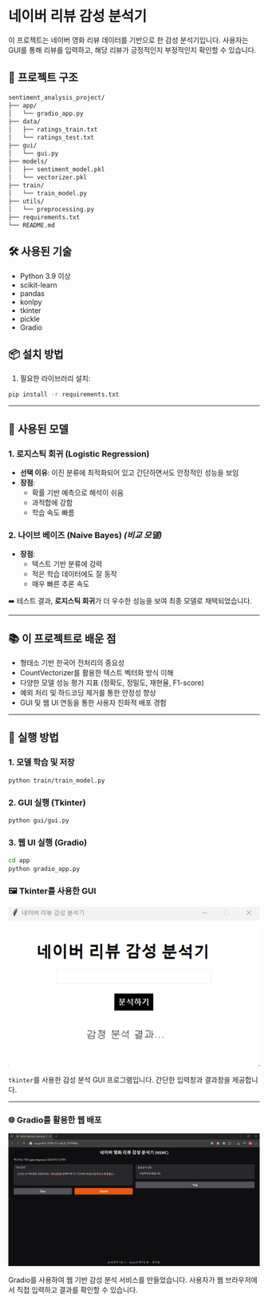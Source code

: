 # 네이버 리뷰 감성 분석기

이 프로젝트는 네이버 영화 리뷰 데이터를 기반으로 한 감성 분석기입니다. 사용자는 GUI를 통해 리뷰를 입력하고, 해당 리뷰가 긍정적인지 부정적인지 확인할 수 있습니다.

## 📁 프로젝트 구조

```
sentiment_analysis_project/
├── app/
│   └── gradio_app.py
├── data/
│   ├── ratings_train.txt
│   └── ratings_test.txt
├── gui/
│   └── gui.py
├── models/
│   ├── sentiment_model.pkl
│   └── vectorizer.pkl
├── train/
│   └── train_model.py
├── utils/   
│   └── preprocessing.py
├── requirements.txt
└── README.md
```

## 🛠 사용된 기술

- Python 3.9 이상
- scikit-learn
- pandas
- konlpy
- tkinter
- pickle
- Gradio

## 📦 설치 방법

1. 필요한 라이브러리 설치:
```bash
pip install -r requirements.txt
```

---

## 🤖 사용된 모델

### 1. 로지스틱 회귀 (Logistic Regression)
- **선택 이유**: 이진 분류에 최적화되어 있고 간단하면서도 안정적인 성능을 보임
- **장점**:
  - 확률 기반 예측으로 해석이 쉬움
  - 과적합에 강함
  - 학습 속도 빠름

### 2. 나이브 베이즈 (Naive Bayes) *(비교 모델)*
- **장점**:
  - 텍스트 기반 분류에 강력
  - 적은 학습 데이터에도 잘 동작
  - 매우 빠른 추론 속도

➡️ 테스트 결과, **로지스틱 회귀**가 더 우수한 성능을 보여 최종 모델로 채택되었습니다.

---

## 📚 이 프로젝트로 배운 점

- 형태소 기반 한국어 전처리의 중요성
- CountVectorizer를 활용한 텍스트 벡터화 방식 이해
- 다양한 모델 성능 평가 지표 (정확도, 정밀도, 재현율, F1-score)
- 예외 처리 및 하드코딩 제거를 통한 안정성 향상
- GUI 및 웹 UI 연동을 통한 사용자 친화적 배포 경험

---

## 🚀 실행 방법

### 1. 모델 학습 및 저장
```bash
python train/train_model.py
```

### 2. GUI 실행 (Tkinter)
```bash
python gui/gui.py
```

### 3. 웹 UI 실행 (Gradio)
```bash
cd app
python gradio_app.py
```
### 🖼️ Tkinter를 사용한 GUI

![Tkinter GUI](NSMC_tkinter.png)

`tkinter`를 사용한 감성 분석 GUI 프로그램입니다. 간단한 입력창과 결과창을 제공합니다.

---

### 🌐 Gradio를 활용한 웹 배포

![Gradio Web App](NSMC_gradio.png)

Gradio를 사용하여 웹 기반 감성 분석 서비스를 만들었습니다. 사용자가 웹 브라우저에서 직접 입력하고 결과를 확인할 수 있습니다.